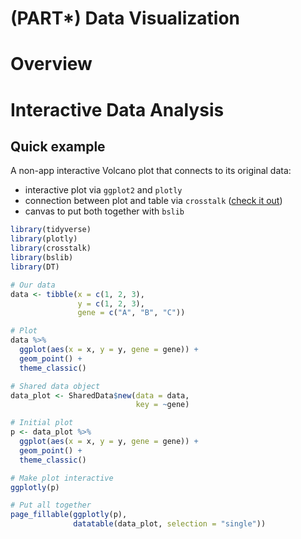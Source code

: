 # (PART\*) Data Visualization

# Overview




# Interactive Data Analysis

## Quick example

A non-app interactive Volcano plot that connects to its original data:

- interactive plot via `ggplot2` and `plotly`
- connection between plot and table via `crosstalk` ([check it out](https://rstudio.github.io/crosstalk/index.html))
- canvas to put both together with `bslib`


```r
library(tidyverse)
library(plotly)
library(crosstalk)
library(bslib)
library(DT)

# Our data
data <- tibble(x = c(1, 2, 3), 
               y = c(1, 2, 3), 
               gene = c("A", "B", "C"))

# Plot 
data %>% 
  ggplot(aes(x = x, y = y, gene = gene)) + 
  geom_point() + 
  theme_classic()

# Shared data object 
data_plot <- SharedData$new(data = data, 
                            key = ~gene)

# Initial plot 
p <- data_plot %>% 
  ggplot(aes(x = x, y = y, gene = gene)) + 
  geom_point() + 
  theme_classic()

# Make plot interactive 
ggplotly(p)

# Put all together 
page_fillable(ggplotly(p), 
              datatable(data_plot, selection = "single"))

```




